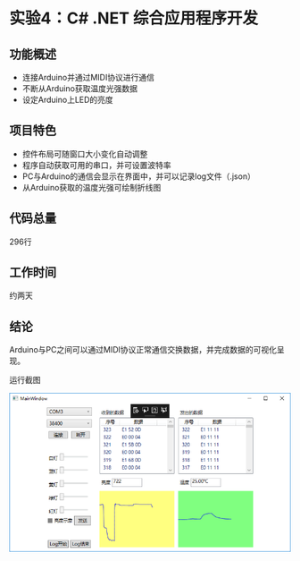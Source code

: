 # 实验4：C# .NET 综合应用程序开发
## 功能概述
- 连接Arduino并通过MIDI协议进行通信
- 不断从Arduino获取温度光强数据
- 设定Arduino上LED的亮度
## 项目特色
- 控件布局可随窗口大小变化自动调整
- 程序自动获取可用的串口，并可设置波特率
- PC与Arduino的通信会显示在界面中，并可以记录log文件（.json）
- 从Arduino获取的温度光强可绘制折线图
## 代码总量
296行
## 工作时间
约两天
## 结论
Arduino与PC之间可以通过MIDI协议正常通信交换数据，并完成数据的可视化呈现。

运行截图

![运行截图](screenshot.png)
